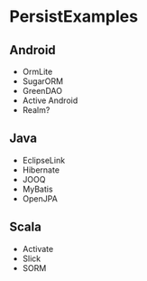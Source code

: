 # PersistExamples

## Android
* OrmLite
* SugarORM
* GreenDAO
* Active Android
* Realm?

## Java
* EclipseLink
* Hibernate
* JOOQ
* MyBatis
* OpenJPA

## Scala
* Activate
* Slick
* SORM
